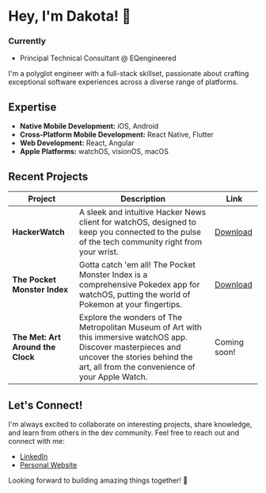 # Hey, I'm Dakota! 👋

### Currently
- Principal Technical Consultant @ EQengineered

I'm a polyglot engineer with a full-stack skillset, passionate about crafting exceptional software experiences across a diverse range of platforms.

## Expertise

- **Native Mobile Development:** iOS, Android
- **Cross-Platform Mobile Development:** React Native, Flutter
- **Web Development:** React, Angular
- **Apple Platforms:** watchOS, visionOS, macOS

## Recent Projects

| Project                           | Description                                                                                                                                                                                        | Link                                                |
| --------------------------------- | -------------------------------------------------------------------------------------------------------------------------------------------------------------------------------------------------- | --------------------------------------------------- |
| **HackerWatch**                   | A sleek and intuitive Hacker News client for watchOS, designed to keep you connected to the pulse of the tech community right from your wrist.                                                     | [Download](https://apps.apple.com/us/app/hackerwatch-hacker-news/id6479969061)     |
| **The Pocket Monster Index**      | Gotta catch 'em all! The Pocket Monster Index is a comprehensive Pokedex app for watchOS, putting the world of Pokemon at your fingertips.                                                         | [Download](https://testflight.apple.com/join/2L4JpLEW) |
| **The Met: Art Around the Clock** | Explore the wonders of The Metropolitan Museum of Art with this immersive watchOS app. Discover masterpieces and uncover the stories behind the art, all from the convenience of your Apple Watch. | Coming soon!       |



## Let's Connect!

I'm always excited to collaborate on interesting projects, share knowledge, and learn from others in the dev community. Feel free to reach out and connect with me:

- [LinkedIn](https://www.linkedin.com/in/dakota-kim/)
- [Personal Website](https://www.dakotakim.com)

Looking forward to building amazing things together! 🚀

<!--
**GhostScientist/GhostScientist** is a ✨ _special_ ✨ repository because its `README.md` (this file) appears on your GitHub profile.

Here are some ideas to get you started:

- 🔭 I’m currently working on: today - a kanban board whose contents reset everyday.
- 🌱 I’m currently learning: Three.js + Flutter + Remix
- 👯 I’m looking to collaborate on: open source projects or technologies to help people.
- 💬 Ask me about: Computer Science, Native/Cross-Platform Mobile Development, DevSecOps, Full Stack Web Development, Microcontrollers, CLI tooling
- I talk about stuff at: dakota.codes
- 📫 How to reach me: keybase details here 
- ⚡ Fun fact: I collect old cameras of all types. My oldest camera is from 1927. Almost 100 years old!
-->

